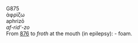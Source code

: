 <body>
  <p>G875<br>  ἀφρίζω  <br> aphrizō  <br><i>af-rid‘-zo </i><br>From <a href="g0876.htm">876</a>  to <i>froth</i> at the mouth (in epilepsy): - foam.<br></p>
 </body>
